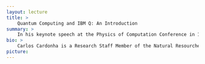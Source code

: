 ```yaml
---
layout: lecture
title: >
    Quantum Computing and IBM Q: An Introduction
summary: >
    In his keynote speech at the Physics of Computation Conference in 1981, Richard Feynman discussed the challenges involved in the simulation of physical systems; in particular, Feynman suggested that quantum-mechanical devices should be constructed in order to make such tasks tractable, an observation that lead to the creation of several areas in science which we now know as quantum computing. After decades of intensive research efforts, answers for some of the main engineering challenges have been found, and the construction of quantum computers capable of overperforming classical computers seems not only possible,  but eventually achievable in the near future. In this talk, we present the main concepts of quantum computing, some of the main challenges in the area, potential application in the near and long-term, and give an overview on resources that are currently available for learning about and interacting with quantum computers.
bio: >
    Carlos Cardonha is a Research Staff Member of the Natural Resourches Optimization Group at IBM Research Brazil, with a Ph.D. in Mathematics (T.U. Berlin) and with a Bachelor’s and a Master’s degree in Computer Science (Universidade de São Paulo). His primary research interests are mathematical programming and theoretical computer science, with focus on the application of techniques in mixed integer linear programming, combinatorial optimization, and algorithms design to operations research problems.
picture: 
---
```

